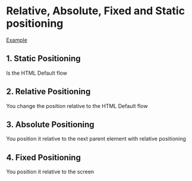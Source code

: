 # Relative, Absolute, Fixed and Static positioning
[Example](https://appbrewery.github.io/css-positioning/)
## 1. Static Positioning
Is the HTML Default flow

## 2. Relative Positioning
You change the position relative to the HTML Default flow
## 3. Absolute Positioning
You position it relative to the next parent element with relative positioning

## 4. Fixed Positioning
You position it relative to the screen

